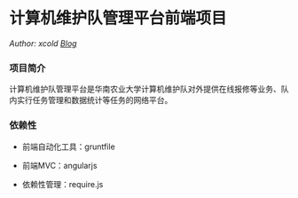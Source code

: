# 计算机维护队管理平台前端项目
_Author: xcold [Blog](http://lxstart.net)_

### 项目简介
计算机维护队管理平台是华南农业大学计算机维护队对外提供在线报修等业务、队内实行任务管理和数据统计等任务的网络平台。

### 依赖性

+ 前端自动化工具：gruntfile

+ 前端MVC：angularjs

+ 依赖性管理：require.js